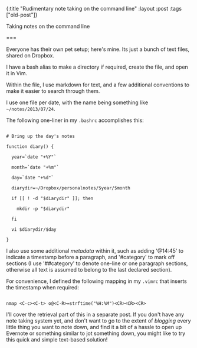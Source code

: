 {:title "Rudimentary note taking on the command line"
:layout :post
 :tags ["old-post"]}



Taking notes on the command line

===



Everyone has their own pet setup; here's mine. Its just a bunch of text files, shared on Dropbox.



I have a bash alias to make a directory if required, create the file, and open it in Vim.



Within the file, I use markdown for text, and a few additional conventions to make it easier to search through them.



I use one file per date, with the name being something like `~/notes/2013/07/24`.



The following one-liner in my `.bashrc` accomplishes this:



```shell

# Bring up the day's notes

function diary() {

  year=`date "+%Y"`

  month=`date "+%m"`

  day=`date "+%d"`

  diarydir=~/Dropbox/personalnotes/$year/$month

  if [[ ! -d "$diarydir" ]]; then

    mkdir -p "$diarydir"

  fi

  vi $diarydir/$day

}

```



I also use some additional _metadata_ within it, such as adding '@14:45' to indicate a timestamp before a paragraph, and '#category' to mark off sections (I use '##category' to denote one-line or one paragraph sections, otherwise all text is assumed to belong to the last declared section).



For convenience, I defined the following mapping in my ```.vimrc``` that inserts the timestamp when required:



```shell

nmap <C-c><C-t> o@<C-R>=strftime("%H:%M")<CR><CR><CR>

```



I'll cover the retrieval part of this in a separate post. If you don't have any note taking system yet, and don't want to go to the extent of _blogging_ every little thing you want to note down, and find it a bit of a hassle to open up Evernote or something similar to jot something down, you might like to try this quick and simple text-based solution!


